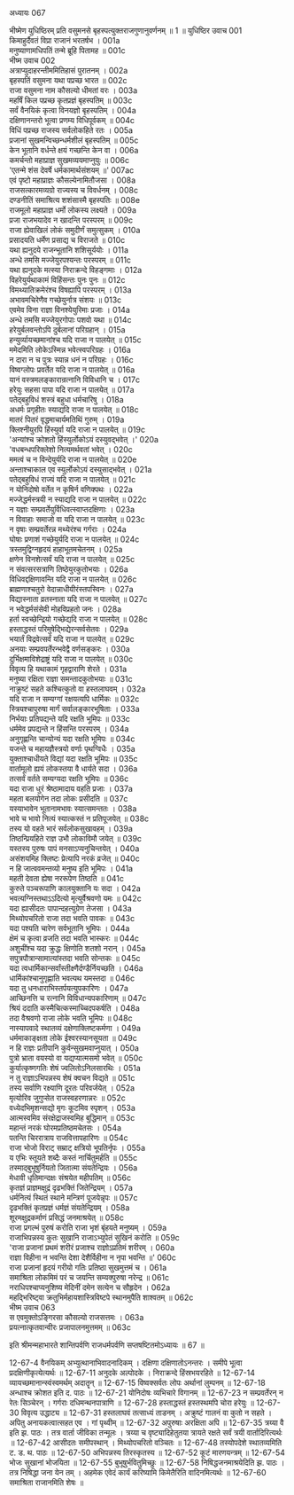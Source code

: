अध्यायः 067

भीष्मेण युधिष्ठिरम् प्रति वसुमनसे बृहस्पत्युक्तराजगुणानुवर्णनम् ॥ 1 ॥
युधिष्ठिर उवाच 	001  
किमाहुर्दैवतं विप्रा राजानं भरतर्षभ ।	001a  
मनुष्याणामधिपतिं तन्मे ब्रूहि पितामह ॥	001c  
भीष्म उवाच 	002  
अत्राप्युदाहरन्तीममितिहासं पुरातनम् ।	002a  
बृहस्पतिं वसुमना यथा पप्रच्छ भारत ॥	002c  
राजा वसुमना नाम कौसल्यो धीमतां वरः ।	003a  
महर्षिं किल पप्रच्छ कृतप्रज्ञं बृहस्पतिम् ॥	003c  
सर्वं वैनयिकं कृत्वा विनयज्ञो बृहस्पतिम् ।	004a  
दक्षिणानन्तरो भूत्वा प्रणम्य विधिपूर्वकम् ॥	004c  
विधिं पप्रच्छ राजस्य सर्वलोकहिते रतः ।	005a  
प्रजानां सुखमन्विच्छन्धर्मशीलं बृहस्पतिम् ॥	005c  
केन भूतानि वर्धन्ते क्षयं गच्छन्ति केन वा ।	006a  
कमर्चन्तो महाप्राज्ञ सुखमव्ययमाप्नुयुः ॥	006c  
\'एतन्मे शंस देवर्षे धर्मकामार्थसंशयम् ॥\'	007ac  
एवं पृष्टो महाप्राज्ञः कौसल्येनामितौजसा ।	008a  
राजसत्कारमव्यग्रो राज्यस्य च विवर्धनम् ।	008c  
दण्डनीतिं समाश्रित्य शशंसास्मै बृहस्पतिः ॥	008e  
राजमूलो महाप्राज्ञ धर्मो लोकस्य लक्ष्यते ।	009a  
प्रजा राजभयादेव न खादन्ति परस्परम् ॥	009c  
राजा ह्येवाखिलं लोकं समुदीर्णं समुत्सुकम् ।	010a  
प्रसादयति धर्मेण प्रसाद्य च विराजते ॥	010c  
यथा ह्यनुदये राजन्भूतानि शशिसूर्ययोः ।	011a  
अन्धे तमसि मज्जेयुरपश्यन्तः परस्परम् ॥	011c  
यथा ह्यनुदके मत्स्या निराक्रन्दे विहङ्गमाः ।	012a  
विहरेयुर्यथाकामं विहिंसन्तः पुनः पुनः ॥	012c  
विमथ्यातिक्रमेरंश्च विषह्यापि परस्परम् ।	013a  
अभावमचिरेणैव गच्छेयुर्नात्र संशयः ॥	013c  
एवमेव विना राज्ञा विनश्येयुरिमाः प्रजाः ।	014a  
अन्धे तमसि मज्जेयुरगोपाः पशवो यथा ॥	014c  
हरेयुर्बलवन्तोऽपि दुर्बलानां परिग्रहान् ।	015a  
हन्युर्व्यायच्छमानांश्च यदि राजा न पालयेत् ॥	015c  
ममेदमिति लोकेऽस्मिन्न भवेत्स्वपरिग्रहः ।	016a  
न दारा न च पुत्रः स्यान्न धनं न परिग्रहः ।	016c  
विष्वग्लोपः प्रवर्तेत यदि राजा न पालयेत् ॥	016a  
यानं वस्त्रमलङ्कारान्रत्नानि विविधानि च ।	017c  
हरेयुः सहसा पापा यदि राजा न पालयेत् ॥	017a  
पतेद्बहुविधं शस्त्रं बहुधा धर्मचारिषु ।	018a  
अधर्मः प्रगृहीतः स्याद्यदि राजा न पालयेत् ॥	018c  
मातरं पितरं वृद्धमाचार्यमतिथिं गुरुम् ।	019a  
क्लिश्नीयुरपि हिंस्युर्वा यदि राजा न पालयेत् ॥	019c  
\'अन्यांश्च क्रोशतो हिंस्युर्लोकोऽयं दस्युवद्भवेत् ।\'	020a  
\'वधबन्धपरिक्लेशो नित्यमर्थवतां भवेत् ।	020c  
ममत्वं च न विन्देयुर्यदि राजा न पालयेत् ॥	020e  
अन्ताश्चाकाल एव स्युर्लोकोऽयं दस्युसाद्भवेत् ।	021a  
पतेद्बहुविधं राज्यं यदि राजा न पालयेत् ॥	021c  
न योनिदोषो वर्तेत न कृषिर्न वणिक्पथः ।	022a  
मज्जेद्धर्मस्त्रयी न स्याद्यदि राजा न पालयेत् ॥	022c  
न यज्ञाः सम्प्रवर्तेयुर्विधिवत्स्वाप्तदक्षिणाः ।	023a  
न विवाहाः समाजो वा यदि राजा न पालयेत् ॥	023c  
न वृषाः सम्प्रवर्तेरन्न मथ्येरंश्च गर्गराः ।	024a  
घोषाः प्रणाशं गच्छेयुर्यदि राजा न पालयेत् ॥	024c  
त्रस्तमुद्विग्नहृदयं हाहाभूतमचेतनम् ।	025a  
क्षणेन विनशेत्सर्वं यदि राजा न पालयेत् ॥	025c  
न संवत्सरसत्राणि तिष्ठेयुरकुतोभयाः ।	026a  
विधिवद्दक्षिणावन्ति यदि राजा न पालयेत् ॥	026c  
ब्राह्मणाश्चतुरो वेदान्नाधीयीरंस्तपस्विनः ।	027a  
विद्यास्नाता व्रतस्नाता यदि राजा न पालयेत् ॥	027c  
न भवेद्धर्मसंसेवी मोहविप्रहतो जनः ।	028a  
हर्ता स्वच्छेन्द्रियो गच्छेद्यदि राजा न पालयेत् ॥	028c  
हस्ताद्धस्तं परिमुषेद्भिद्येरन्सर्वसेतवः ।	029a  
भयार्तं विद्रवेत्सर्वं यदि राजा न पालयेत् ॥	029c  
अनयाः सम्प्रवपर्तेरन्भवेद्वै वर्णसङ्करः ।	030a  
दुर्भिक्षमाविशेद्राष्ट्रं यदि राजा न पालयेत् ॥	030c  
विवृत्य हि यथाकामं गृहद्वाराणि शेरते ।	031a  
मनुष्या रक्षिता राज्ञा समन्तादकुतोभयाः ॥	031c  
नाक्रुष्टं सहते कश्चित्कुतो वा हस्तलाघवम् ।	032a  
यदि राजा न सम्यग्गां रक्षयत्यपि धार्मिकः ॥	032c  
स्त्रियश्चापुरुषा मार्गं सर्वालङ्कारभूषिताः ।	033a  
निर्भयाः प्रतिपद्यन्ते यदि रक्षति भूमिपः ॥	033c  
धर्ममेव प्रपद्यन्ते न हिंसन्ति परस्परम् ।	034a  
अनुगृह्णन्ति चान्योन्यं यदा रक्षति भूमिपः ॥	034c  
यजन्ते च महायज्ञैस्त्रयो वर्णाः पृथग्विधैः ।	035a  
युक्ताश्चाधीयते विद्यां यदा रक्षति भूमिपः ॥	035c  
वार्तामूलो ह्ययं लोकस्तया वै धार्यते सदा ।	036a  
तत्सर्वं वर्तते सम्यग्यदा रक्षति भूमिपः ॥	036c  
यदा राजा धुरं श्रेष्ठामादाय वहति प्रजाः ।	037a  
महता बलयोगेन तदा लोकः प्रसीदति ॥	037c  
यस्याभावेन भूतानामभावः स्यात्समन्ततः ।	038a  
भावे च भावो नित्यं स्यात्कस्तं न प्रतिपूजयेत् ॥	038c  
तस्य यो वहते भारं सर्वलोकसुखावहम् ।	039a  
तिष्ठन्प्रियहिते राज्ञ उभौ लोकाविमौ जयेत् ॥	039c  
यस्तस्य पुरुषः पापं मनसाऽप्यनुचिन्तयेत् ।	040a  
असंशयमिह क्लिष्टः प्रेत्यापि नरकं व्रजेत् ॥	040c  
न हि जात्ववमन्तव्यो मनुष्य इति भूमिपः ।	041a  
महती देवता ह्येषा नररूपेण तिष्ठति ॥	041c  
कुरुते पञ्चरूपाणि कालयुक्तानि यः सदा ।	042a  
भवत्यग्निस्तथाऽऽदित्यो मृत्युर्वैश्रवणो यमः ॥	042c  
यदा ह्यासीदतः पापान्दहत्युग्रेण तेजसा ।	043a  
मिथ्योपचरितो राजा तदा भवति पावकः ॥	043c  
यदा पश्यति चारेण सर्वभूतानि भूमिपः ।	044a  
क्षेमं च कृत्वा व्रजति तदा भवति भास्करः ॥	044c  
अशुचींश्च यदा क्रुद्धः क्षिणोति शतशो नरान् ।	045a  
सपुत्रपौत्रान्सामात्यांस्तदा भवति सोन्तकः ॥	045c  
यदा त्वधार्मिकान्सर्वांस्तीक्ष्णैर्दण्डैर्नियच्छति ।	046a  
धार्मिकांश्चानुगृह्णाति भवत्यथ यमस्तदा ॥	046c  
यदा तु धनधाराभिस्तर्पयत्युपकारिणः ।	047a  
आच्छिनत्ति च रत्नानि विविधान्यपकारिणाम् ॥	047c  
श्रियं ददाति कस्मैचित्कस्माच्चिदपकर्षति ।	048a  
तदा वैश्रवणो राजा लोके भवति भूमिपः ॥	048c  
नास्यापवादे स्थातव्यं दक्षेणाक्लिष्टकर्मणा ।	049a  
धर्ममाकाङ्क्षता लोके ईश्वरस्यानसूयता ॥	049c  
न हि राज्ञः प्रतीपानि कुर्वन्सुखमवाप्नुयात् ।	050a  
पुत्रो भ्राता वयस्यो वा यद्यप्यात्मसमो भवेत् ॥	050c  
कुर्यात्कृष्णगतिः शेषं ज्वलितोऽनिलसारथिः ।	051a  
न तु राज्ञाऽभिपन्नस्य शेषं क्वचन विद्यते ॥	051c  
तस्य सर्वाणि रक्ष्याणि दूरतः परिवर्जयेत् ।	052a  
मृत्योरिव जुगुप्सेत राजस्वहरणान्नरः ॥	052c  
वध्येदभिमृशन्सद्यो मृगः कूटमिव स्पृशन् ।	053a  
आत्मस्वमिव संरक्षेद्राजस्वमिह बुद्धिमान् ॥	053c  
महान्तं नरकं घोरमप्रतिष्ठमचेतसः ।	054a  
पतन्ति चिररात्राय राजवित्तापहारिणः ॥	054c  
राजा भोजो विराट् सम्राट् क्षत्रियो भूपतिर्नृपः ।	055a  
य एभिः स्तूयते शब्दैः कस्तं नार्चितुमर्हति ॥	055c  
तस्माद्बुभूषुर्नियतो जितात्मा संयतेन्द्रियः ।	056a  
मेधावी धृतिमान्दक्षः संश्रयेत महीपतिम् ॥	056c  
कृतज्ञं प्राज्ञमक्षुद्रं दृढभक्तिं जितेन्द्रियम् ।	057a  
धर्मनित्यं स्थितं स्थाने मन्त्रिणं पूजयेन्नृपः ॥	057c  
दृढभक्तिं कृतप्रज्ञं धर्मज्ञं संयतेन्द्रियम् ।	058a  
शूरमक्षुद्रकर्माणं प्रसिद्धं जनमाश्रयेत् ॥	058c  
राजा प्रगल्भं पुरुषं करोति राजा भृशं बृंहयते मनुष्यम् ।	059a  
राजाभिपन्नस्य कुतः सुखानि राजाऽभ्युपेतं सुखिनं करोति ॥	059c  
\'राजा प्रजानां प्रथमं शरीरं प्रजाश्च राज्ञोऽप्रतिमं शरीरम् ।	060a  
राज्ञा विहीना न भवन्ति देशा देशैर्विहीना न नृपा भवन्ति ॥\'	060c  
राजा प्रजानां हृदयं गरीयो गतिः प्रतिष्ठा सुखमुत्तमं च ।	061a  
समाश्रिता लोकमिमं परं च जयन्ति सम्यक्पुरुषा नरेन्द्र ॥	061c  
नराधिपश्चाप्यनुशिष्य मेदिनीं दमेन सत्येन च सौहृदेन ।	062a  
महद्भिरिष्ट्वा क्रतुभिर्महायशास्त्रिविष्टपे स्थानमुपैति शाश्वतम् ॥	062c  
भीष्म उवाच 	063  
स एवमुक्तोऽङ्गिरसा कौसल्यो राजसत्तमः ।	063a  
प्रयत्नात्कृतवान्वीरः प्रजापालनमुत्तमम् ॥ 	063c  

इति श्रीमन्महाभारते शान्तिपर्वणि राजधर्मपर्वणि सप्तषष्टितमोऽध्यायः ॥ 67 ॥

12-67-4 वैनयिकम् अभ्युत्थानाभिवादनादिकम् । दक्षिणा दक्षिणातोऽनन्तरः । समीपे भूत्वा प्रदक्षिणीकृत्येत्यर्थः ॥ 12-67-11 अनुदके अल्पोदके । निराक्रन्दे हिंस्रभयरहिते ॥ 12-67-14 व्यायच्छमानान्स्वंस्वमर्थम् अदातॄन् ॥ 12-67-15 विष्वक्सर्वतः लोपः अर्थानां लुम्पनम् ॥ 12-67-18 अन्धाश्च क्रोशत इति द. पाठः ॥ 12-67-21 योनिदोषः व्यभिचारे विगानम् ॥ 12-67-23 न सम्प्रवर्तेरन् न रेतः सिञ्चेरन् । गर्गराः दधिमन्थनपात्राणि ॥ 12-67-28 हस्ताद्धस्तं हस्तस्थमपि चोरा हरेयुः ॥ 12-67-30 विवृत्य उद्धाट्य ॥ 12-67-31 हस्तलाघवं तत्साध्यं ताडनम् । अक्रुष्टं गालनं वा कुतो न सहते । अपितु अनायकत्वात्सहत एव । गां पृथ्वीम् ॥ 12-67-32 अपुरुषाः अरक्षिता अपि ॥ 12-67-35 त्रय्या वै इति झ. पाठः । तत्र वार्ता जीविका तन्मूलः । त्रय्या च वृष्ट्यादिहेतुतया त्रायते रक्षते सर्वं त्रयी वार्तादिरित्यर्थः ॥ 12-67-42 आसीदतः समीपस्थान् । मिथ्योपचरितो वञ्चितः ॥ 12-67-48 तस्योपदेशे स्थातव्यमिति ट. ड. थ. पाठः ॥ 12-67-50 अभिपन्नस्य तिरस्कृतस्य ॥ 12-67-52 कूटं मारणयन्त्रम् ॥ 12-67-54 भोजः सुखानां भोजयिता ॥ 12-67-55 बुभूषुर्भवितुमिच्छुः ॥ 12-67-58 निषिद्धजनमाश्रयेदिति झ. पाठः । तत्र निषिद्धा जना येन तम् । अहमेक एवेदं कार्यं करिष्यामि किमेतैरिति वादिनमित्यर्थः ॥ 12-67-60 समाश्रिता राजानमिति शेषः ॥
